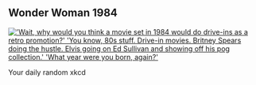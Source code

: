 ## Wonder Woman 1984
[!['Wait, why would you think a movie set in 1984 would do drive-ins as a retro promotion?' 'You know, 80s stuff. Drive-in movies. Britney Spears doing the hustle. Elvis going on Ed Sullivan and showing off his pog collection.' 'What year were you born, again?'](https://imgs.xkcd.com/comics/wonder_woman_1984.png)](https://xkcd.com/2396/ "'Wait, why would you think a movie set in 1984 would do drive-ins as a retro promotion?' 'You know, 80s stuff. Drive-in movies. Britney Spears doing the hustle. Elvis going on Ed Sullivan and showing off his pog collection.' 'What year were you born, again?'")

Your daily random xkcd
